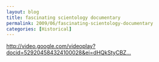 ```yaml
---
layout: blog
title: fascinating scientology documentary
permalink: 2009/06/fascinating-scientology-documentary
categories: [Historical]
---
```


<p><a href="http://video.google.com/videoplay?docid=529204584324100028&amp;ei=dHQkStyCBZ6U2wLIisCvBQ&amp;q=ron+hobbard&amp;hl=en" title="http://video.google.com/videoplay?docid=529204584324100028&amp;ei=dHQkStyCBZ6U2wLIisCvBQ&amp;q=ron+hobbard&amp;hl=en">http://video.google.com/videoplay?docid=529204584324100028&amp;ei=dHQkStyCBZ...</a></p>
